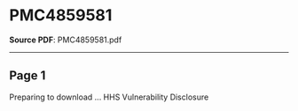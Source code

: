 # PMC4859581

**Source PDF**: PMC4859581.pdf

---

## Page 1

Preparing to download ...
HHS Vulnerability Disclosure

